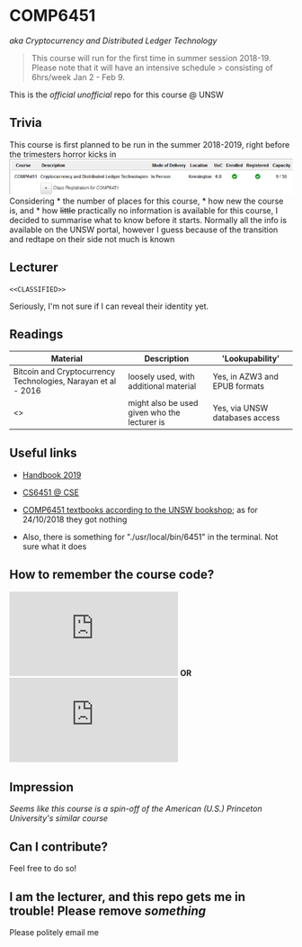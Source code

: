 # COMP6451
*aka Cryptocurrency and Distributed Ledger Technology*

> This course will run for the first time in summer session 2018-19. Please note that it will have an intensive schedule > consisting of 6hrs/week Jan 2 - Feb 9. 

This is the *official unofficial* repo for this course @ UNSW


## Trivia
This course is first planned to be run in the summer 2018-2019, right before the trimesters horror kicks in
![enrolment](https://raw.githubusercontent.com/TAbdiukov/COMP6451/master/misc/myUNSW.png)
Considering 
    * the number of places for this course,
    * how new the course is, and
    * how ~~little~~ practically no information is available for this course, 
I decided to summarise what to know before it starts. Normally all the info is available on the UNSW portal, however I guess because of the transition and redtape on their side not much is known

## Lecturer
~~~~
<<CLASSIFIED>>
~~~~~ 
Seriously, I'm not sure if I can reveal their identity yet.

## Readings
Material | Description | 'Lookupability'
--- | --- | ---
Bitcoin and Cryptocurrency Technologies, Narayan et al - 2016 | loosely used, with additional material | Yes, in AZW3 and EPUB formats
<<CLASSIFIED>> | might also be used given who the lecturer is | Yes, via UNSW databases access

## Useful links
* [Handbook 2019](https://www.handbook.unsw.edu.au/undergraduate/courses/2019/COMP6451)
* [CS6451 @ CSE](https://www.cse.unsw.edu.au/~cs6451/)
* [COMP6451 textbooks according to the UNSW bookshop](https://www.bookshop.unsw.edu.au/subject.cgi?subject1=COMP6451&Submit=Submit+Query); as for 24/10/2018 they got nothing

* Also, there is something for "./usr/local/bin/6451" in the terminal. Not sure what it does

## How to remember the course code?
![1](https://latex.codecogs.com/gif.latex?COMP%20%286%20-%204%29*%285%20*%201%29)
**OR**
![2](https://latex.codecogs.com/gif.latex?COMPsqrt%2864%29&plus;sqrt%285%20-%201%29)

## Impression
*Seems like this course is a spin-off of the American (U.S.) Princeton University's similar course*

## Can I contribute?
Feel free to do so!

## I am the lecturer, and this repo gets me in trouble! Please remove *something*
Please politely email me